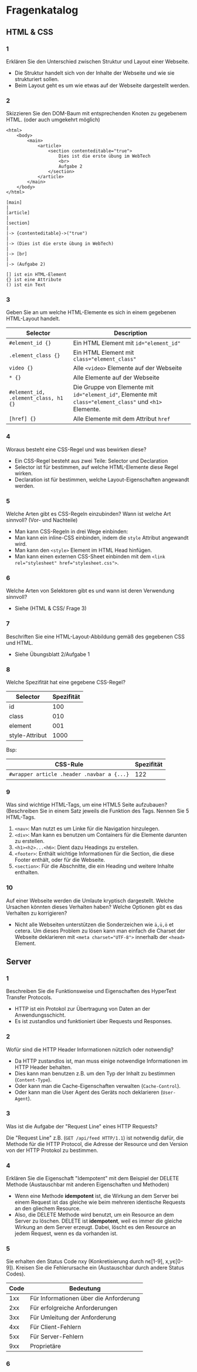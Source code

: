 # Fragenkatalog

## HTML & CSS

### 1
Erklären Sie den Unterschied zwischen Struktur und Layout einer Webseite.

* Die Struktur handelt sich von der Inhalte der Webseite und wie sie strukturiert sollen.
* Beim Layout geht es um wie etwas auf der Webseite dargestellt werden.

### 2
Skizzieren Sie den DOM-Baum mit entsprechenden Knoten zu gegebenem HTML. (oder auch umgekehrt möglich)

```
<html>
    <body>
        <main>
            <article>
                <section contenteditable="true">
                    Dies ist die erste übung im WebTech
                    <br>
                    Aufgabe 2
                </section>
            </article>
        </main>
    </body>
</html>
```
```
[main]
|
[article]
|
[section]
|
|-> {contenteditable}->("true")
|
|-> (Dies ist die erste übung in WebTech)
|
|-> [br]
|
|-> (Aufgabe 2)

[] ist ein HTML-Element
{} ist eine Attribute
() ist ein Text
```

### 3
Geben Sie an um welche HTML-Elemente es sich in einem gegebenen HTML-Layout handelt.

| Selector                             | Description                                                                                              |
| ------------------------------------ | -------------------------------------------------------------------------------------------------------- |
| `#element_id {}`                     | Ein HTML Element mit `id="element_id"`                                                                   |
| `.element_class {}`                  | Ein HTML Element mit `class="element_class"`                                                             |
| `video {}`                           | Alle `<video>` Elemente auf der Webseite                                                                 |
| `* {}`                               | Alle Elemente auf der Webseite                                                                           |
| `#element_id, .element_class, h1 {}` | Die Gruppe von Elemente mit `id="element_id"`, Elemente mit `class="element_class"` und `<h1>` Elemente. |
| `[href] {}`                          | Alle Elemente mit dem Attribut `href`                                                                    |

### 4
Woraus besteht eine CSS-Regel und was bewirken diese?

* Ein CSS-Regel besteht aus zwei Teile: Selector und Declaration
* Selector ist für bestimmen, auf welche HTML-Elemente diese Regel wirken.
* Declaration ist für bestimmen, welche Layout-Eigenschaften angewandt werden.

### 5
Welche Arten gibt es CSS-Regeln einzubinden? Wann ist welche Art sinnvoll? (Vor- und Nachteile)

* Man kann CSS-Regeln in drei Wege einbinden:
* Man kann ein inline-CSS einbinden, indem die `style` Attribut angewandt wird.
* Man kann den `<style>` Element im HTML Head hinfügen.
* Man kann einen externen CSS-Sheet einbinden mit dem `<link rel="stylesheet" href="stylesheet.css">`.
  
### 6
Welche Arten von Selektoren gibt es und wann ist deren Verwendung sinnvoll?

* Siehe (HTML & CSS/ Frage 3)

### 7
Beschriften Sie eine HTML-Layout-Abbildung gemäß des gegebenen CSS und HTML.

* Siehe Übungsblatt 2/Aufgabe 1

### 8
Welche Spezifität hat eine gegebene CSS-Regel?

| Selector       | Spezifität |
| -------------- | ---------- |
| id             | 100        |
| class          | 010        |
| element        | 001        |
| style-Attribut | 1000       |

Bsp:

| CSS-Rule                                   | Spezifität |
| ------------------------------------------ | ---------- |
| `#wrapper article .header .navbar a {...}` | 122        |

### 9
Was sind wichtige HTML-Tags, um eine HTML5 Seite aufzubauen? (Beschreiben Sie in einem Satz jeweils die Funktion des Tags. Nennen Sie 5 HTML-Tags.

1. `<nav>`: Man nutzt es um Linke für die Navigation hinzulegen.
2. `<div>`: Man kann es benutzen um Containers für die Elemente darunten zu erstellen.
3. `<h1><h2>...<h6>`: Dient dazu Headings zu erstellen.
4. `<footer>`: Enthält wichtige Informationen für die Section, die diese Footer enthält, oder für die Webseite.
5. `<section>`: Für die Abschnitte, die ein Heading und weitere Inhalte enthalten.

### 10
Auf einer Webseite werden die Umlaute kryptisch dargestellt. Welche Ursachen könnten dieses Verhalten haben? Welche Optionen gibt es das Verhalten zu korrigieren?

* Nicht alle Webseiten unterstützen die Sonderzeichen wie `ä,ü,ö` et cetera. Um dieses Problem zu lösen kann man einfach die Charset der Webseite deklarieren mit `<meta charset="UTF-8">` innerhalb der `<head>` Element.

## Server

### 1
Beschreiben Sie die Funktionsweise und Eigenschaften des HyperText Transfer Protocols.

* HTTP ist ein Protokol zur Übertragung von Daten an der Anwendungsschicht.
* Es ist zustandlos und funktioniert über Requests und Responses.

### 2
Wofür sind die HTTP Header Informationen nützlich oder notwendig?

* Da HTTP zustandlos ist, man muss einige notwendige Informationen im HTTP Header behalten.
* Dies kann man benutzen z.B. um den Typ der Inhalt zu bestimmen (`Content-Type`).
* Oder kann man die Cache-Eigenschaften verwalten (`Cache-Control`).
* Oder kann man die User Agent des Geräts noch deklarieren (`User-Agent`).

### 3
Was ist die Aufgabe der "Request Line" eines HTTP Requests?

Die "Request Line" z.B. (`GET /api/feed HTTP/1.1`) ist notwendig dafür, die Methode für die HTTP Protocol, die Adresse der Resource und den Version von der HTTP Protokol zu bestimmen.

### 4
Erklären Sie die Eigenschaft "Idempotent" mit dem Beispiel der DELETE Methode (Austauschbar mit anderen Eigenschaften und Methoden)

* Wenn eine Methode **idempotent** ist, die Wirkung an dem Server bei einem Request ist das gleiche wie beim mehreren identische Requests an den gliechem Resource.
* Also, die DELETE Methode wird benutzt, um ein Resource an dem Server zu löschen. DELETE ist **idempotent**, weil es immer die gleiche Wirkung an dem Server erzeugt. Dabei, löscht es den Resource an jedem Request, wenn es da vorhanden ist.

### 5
Sie erhalten den Status Code nxy (Konkretisierung durch nє[1-9], x,yє[0-9]). Kreisen Sie die Fehlerursache ein (Austauschbar durch andere Status Codes).

| Code | Bedeutung                              |
| ---- | -------------------------------------- |
| 1xx  | Für Informationen über die Anforderung |
| 2xx  | Für erfolgreiche Anforderungen         |
| 3xx  | Für Umleitung der Anforderung          |
| 4xx  | Für Client-Fehlern                     |
| 5xx  | Für Server-Fehlern                     |
| 9xx  | Proprietäre                            |

### 6
